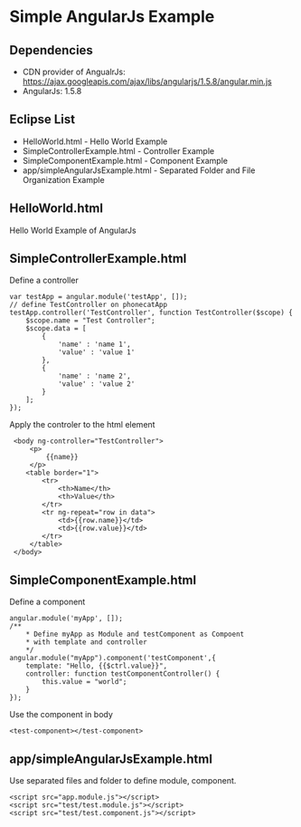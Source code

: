 # Simple AngularJs Example

## Dependencies
* CDN provider of AngualrJs: https://ajax.googleapis.com/ajax/libs/angularjs/1.5.8/angular.min.js
* AngularJs: 1.5.8

## Eclipse List
* HelloWorld.html - Hello World Example
* SimpleControllerExample.html - Controller Example 
* SimpleComponentExample.html - Component Example
* app/simpleAngularJsExample.html - Separated Folder and File Organization Example

## HelloWorld.html
Hello World Example of AngularJs

## SimpleControllerExample.html
Define a controller
```
var testApp = angular.module('testApp', []);
// define TestController on phonecatApp
testApp.controller('TestController', function TestController($scope) {
    $scope.name = "Test Controller";
    $scope.data = [
        {
            'name' : 'name 1',
            'value' : 'value 1'
        }, 
        {
            'name' : 'name 2',
            'value' : 'value 2'
        }
    ];
});
```
Apply the controler to the html element
```
 <body ng-controller="TestController">
     <p>
         {{name}}
     </p>
    <table border="1">
        <tr>
            <th>Name</th>
            <th>Value</th>
        </tr>
        <tr ng-repeat="row in data">
            <td>{{row.name}}</td>
            <td>{{row.value}}</td>
        </tr>
     </table>
 </body>
```

## SimpleComponentExample.html
Define a component
```
angular.module('myApp', []);
/**
    * Define myApp as Module and testComponent as Compoent
    * with template and controller
    */
angular.module("myApp").component('testComponent',{
    template: "Hello, {{$ctrl.value}}",
    controller: function testComponentController() {
        this.value = "world";
    }
});
```

Use the component in body
```
<test-component></test-component>
```

## app/simpleAngularJsExample.html
Use separated files and folder to define module, component.
```
<script src="app.module.js"></script>
<script src="test/test.module.js"></script>
<script src="test/test.component.js"></script>
```